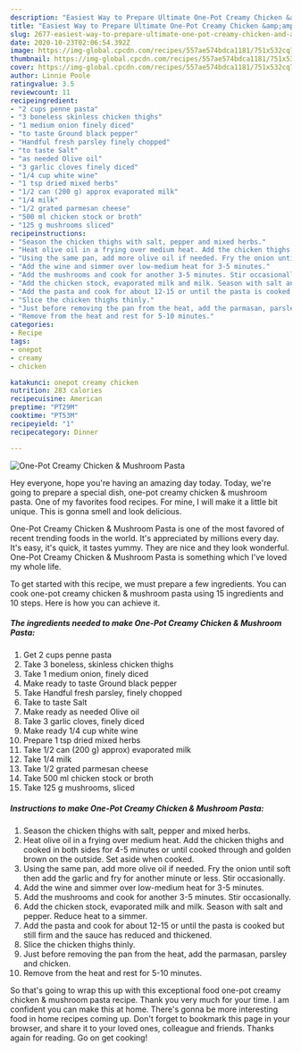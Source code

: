```yaml
---
description: "Easiest Way to Prepare Ultimate One-Pot Creamy Chicken &amp;amp; Mushroom Pasta"
title: "Easiest Way to Prepare Ultimate One-Pot Creamy Chicken &amp;amp; Mushroom Pasta"
slug: 2677-easiest-way-to-prepare-ultimate-one-pot-creamy-chicken-and-amp-mushroom-pasta
date: 2020-10-23T02:06:54.392Z
image: https://img-global.cpcdn.com/recipes/557ae574bdca1181/751x532cq70/one-pot-creamy-chicken-mushroom-pasta-recipe-main-photo.jpg
thumbnail: https://img-global.cpcdn.com/recipes/557ae574bdca1181/751x532cq70/one-pot-creamy-chicken-mushroom-pasta-recipe-main-photo.jpg
cover: https://img-global.cpcdn.com/recipes/557ae574bdca1181/751x532cq70/one-pot-creamy-chicken-mushroom-pasta-recipe-main-photo.jpg
author: Linnie Poole
ratingvalue: 3.5
reviewcount: 11
recipeingredient:
- "2 cups penne pasta"
- "3 boneless skinless chicken thighs"
- "1 medium onion finely diced"
- "to taste Ground black pepper"
- "Handful fresh parsley finely chopped"
- "to taste Salt"
- "as needed Olive oil"
- "3 garlic cloves finely diced"
- "1/4 cup white wine"
- "1 tsp dried mixed herbs"
- "1/2 can (200 g) approx evaporated milk"
- "1/4 milk"
- "1/2 grated parmesan cheese"
- "500 ml chicken stock or broth"
- "125 g mushrooms sliced"
recipeinstructions:
- "Season the chicken thighs with salt, pepper and mixed herbs."
- "Heat olive oil in a frying over medium heat. Add the chicken thighs and cooked in both sides for 4-5 minutes or until cooked through and golden brown on the outside. Set aside when cooked."
- "Using the same pan, add more olive oil if needed. Fry the onion until soft then add the garlic and fry for another minute or less. Stir occasionally."
- "Add the wine and simmer over low-medium heat for 3-5 minutes."
- "Add the mushrooms and cook for another 3-5 minutes. Stir occasionally."
- "Add the chicken stock, evaporated milk and milk. Season with salt and pepper. Reduce heat to a simmer."
- "Add the pasta and cook for about 12-15 or until the pasta is cooked but still firm and the sauce has reduced and thickened."
- "Slice the chicken thighs thinly."
- "Just before removing the pan from the heat, add the parmasan, parsley and chicken."
- "Remove from the heat and rest for 5-10 minutes."
categories:
- Recipe
tags:
- onepot
- creamy
- chicken

katakunci: onepot creamy chicken 
nutrition: 283 calories
recipecuisine: American
preptime: "PT29M"
cooktime: "PT53M"
recipeyield: "1"
recipecategory: Dinner

---
```



![One-Pot Creamy Chicken &amp; Mushroom Pasta](https://img-global.cpcdn.com/recipes/557ae574bdca1181/751x532cq70/one-pot-creamy-chicken-mushroom-pasta-recipe-main-photo.jpg)

Hey everyone, hope you're having an amazing day today. Today, we're going to prepare a special dish, one-pot creamy chicken &amp; mushroom pasta. One of my favorites food recipes. For mine, I will make it a little bit unique. This is gonna smell and look delicious.

One-Pot Creamy Chicken &amp; Mushroom Pasta is one of the most favored of recent trending foods in the world. It's appreciated by millions every day. It's easy, it's quick, it tastes yummy. They are nice and they look wonderful. One-Pot Creamy Chicken &amp; Mushroom Pasta is something which I've loved my whole life.




To get started with this recipe, we must prepare a few ingredients. You can cook one-pot creamy chicken &amp; mushroom pasta using 15 ingredients and 10 steps. Here is how you can achieve it.

<!--inarticleads1-->

##### The ingredients needed to make One-Pot Creamy Chicken &amp; Mushroom Pasta:

1. Get 2 cups penne pasta
1. Take 3 boneless, skinless chicken thighs
1. Take 1 medium onion, finely diced
1. Make ready to taste Ground black pepper
1. Take Handful fresh parsley, finely chopped
1. Take to taste Salt
1. Make ready as needed Olive oil
1. Take 3 garlic cloves, finely diced
1. Make ready 1/4 cup white wine
1. Prepare 1 tsp dried mixed herbs
1. Take 1/2 can (200 g) approx) evaporated milk
1. Take 1/4 milk
1. Take 1/2 grated parmesan cheese
1. Take 500 ml chicken stock or broth
1. Take 125 g mushrooms, sliced




<!--inarticleads2-->

##### Instructions to make One-Pot Creamy Chicken &amp; Mushroom Pasta:

1. Season the chicken thighs with salt, pepper and mixed herbs.
1. Heat olive oil in a frying over medium heat. Add the chicken thighs and cooked in both sides for 4-5 minutes or until cooked through and golden brown on the outside. Set aside when cooked.
1. Using the same pan, add more olive oil if needed. Fry the onion until soft then add the garlic and fry for another minute or less. Stir occasionally.
1. Add the wine and simmer over low-medium heat for 3-5 minutes.
1. Add the mushrooms and cook for another 3-5 minutes. Stir occasionally.
1. Add the chicken stock, evaporated milk and milk. Season with salt and pepper. Reduce heat to a simmer.
1. Add the pasta and cook for about 12-15 or until the pasta is cooked but still firm and the sauce has reduced and thickened.
1. Slice the chicken thighs thinly.
1. Just before removing the pan from the heat, add the parmasan, parsley and chicken.
1. Remove from the heat and rest for 5-10 minutes.




So that's going to wrap this up with this exceptional food one-pot creamy chicken &amp; mushroom pasta recipe. Thank you very much for your time. I am confident you can make this at home. There's gonna be more interesting food in home recipes coming up. Don't forget to bookmark this page in your browser, and share it to your loved ones, colleague and friends. Thanks again for reading. Go on get cooking!
